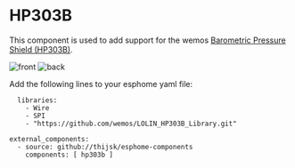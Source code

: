 # HP303B

This component is used to add support for the wemos [Barometric Pressure Shield (HP303B)](https://www.wemos.cc/en/latest/d1_mini_shield/barometric_pressure.html).


![front](https://www.wemos.cc/en/latest/_images/hp303b_v1.0.0_1_16x16.jpg)
![back](https://www.wemos.cc/en/latest/_images/hp303b_v1.0.0_2_16x16.jpg)

Add the following lines to your esphome yaml file:

```
  libraries:
    - Wire
    - SPI
    - "https://github.com/wemos/LOLIN_HP303B_Library.git"

external_components:
  - source: github://thijsk/esphome-components
    components: [ hp303b ]
```

